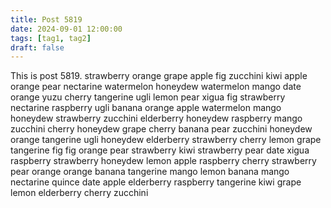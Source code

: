 ```yaml
---
title: Post 5819
date: 2024-09-01 12:00:00
tags: [tag1, tag2]
draft: false
---
```

This is post 5819.
strawberry
orange
grape
apple
fig
zucchini
kiwi
apple
orange
pear
nectarine
watermelon
honeydew
watermelon
mango
date
orange
yuzu
cherry
tangerine
ugli
lemon
pear
xigua
fig
strawberry
nectarine
raspberry
ugli
banana
orange
apple
watermelon
mango
honeydew
strawberry
zucchini
elderberry
honeydew
raspberry
mango
zucchini
cherry
honeydew
grape
cherry
banana
pear
zucchini
honeydew
orange
tangerine
ugli
honeydew
elderberry
strawberry
cherry
lemon
grape
tangerine
fig
fig
orange
pear
strawberry
kiwi
strawberry
pear
date
xigua
raspberry
strawberry
honeydew
lemon
apple
raspberry
cherry
strawberry
pear
orange
orange
banana
tangerine
mango
lemon
banana
mango
nectarine
quince
date
apple
elderberry
raspberry
tangerine
kiwi
grape
lemon
elderberry
cherry
zucchini
